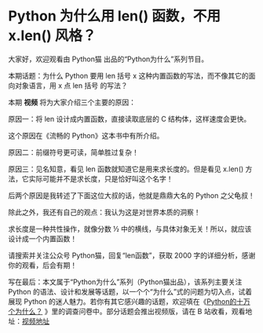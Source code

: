 # Python 为什么用 len() 函数，不用 x.len() 风格？

大家好，欢迎观看由 Python猫 出品的“Python为什么”系列节目。

本期话题：为什么 Python 要用 len 括号 x  这种内置函数的写法，而不像其它的面向对象语言，用 x 点 len 括号 的写法？

本期 **视频**  将为大家介绍三个主要的原因：

原因一：将 len 设计成内置函数，直接读取底层的 C 结构体，这样速度会更快。

这个原因在《流畅的 Python》这本书中有所介绍。

原因二：前缀符号更可读，简单胜过复杂！

原因三：见名知意，看见 len 函数就知道它是用来求长度的。但是看见 x.len() 方法，它实际可能并不是求长度，只是恰好叫这个名字！

后两个原因是我转述了下面这位大叔的话，他就是鼎鼎大名的 Python 之父龟叔！

除此之外，我还有自己的观点：我认为这是对世界本质的洞察！

求长度是一种共性操作，就像分数 ½ 中的横线，与具体对象无关！所以，就应该设计成一个内置函数！

请搜索并关注公众号 Python猫，回复“len函数”，获取 2000 字的详细分析，感谢你的观看，后会有期！



写在最后：本文属于“Python为什么”系列（Python猫出品），该系列主要关注 Python 的语法、设计和发展等话题，以一个个“为什么”式的问题为切入点，试着展现 Python 的迷人魅力。若你有其它感兴趣的话题，欢迎填在《[Python的十万个为什么？](https://mp.weixin.qq.com/s/jobdpO7BWWON0ruLNpn31Q) 》里的调查问卷中。部分话题会推出视频版，请在 B 站收看，观看地址：[视频地址](https://space.bilibili.com/97566624/video) 